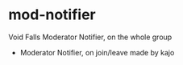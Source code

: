 # mod-notifier
Void Falls Moderator Notifier, on the whole group 
- Moderator Notifier, on join/leave made by kajo
